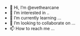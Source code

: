 - 👋 Hi, I’m @evethearcane
- 👀 I’m interested in ..
- 🌱 I’m currently learning ...
- 💞️ I’m looking to collaborate on ...
- 📫 How to reach me ...

<!---
evethearcane/evethearcane is a ✨ special ✨ repository because its `README.md` (this file) appears on your GitHub profile.
You can click the Preview link to take a look at your changes.
--->

